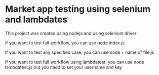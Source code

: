 # Market app testing using selenium and lambdates

This project was created using nodejs and using selenium driver

If you want to test full workflow, you can use node index.js

If you want to test any specified case, you can use node + name of file.js

If you want to test full workflow using lambdatest, you can use node lambdatest.js but you need to set your username and key